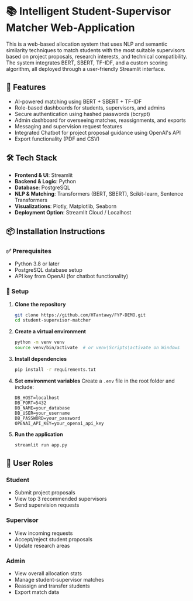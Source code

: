 # 📚 Intelligent Student-Supervisor Matcher Web-Application

This is a web-based allocation system that uses NLP and semantic similarity techniques to match students with the most suitable supervisors based on project proposals, research interests, and technical compatibility. The system integrates BERT, SBERT, TF-IDF, and a custom scoring algorithm, all deployed through a user-friendly Streamlit interface.

## 🚀 Features

- AI-powered matching using BERT + SBERT + TF-IDF
-  Role-based dashboards for students, supervisors, and admins
-  Secure authentication using hashed passwords (bcrypt)
-  Admin dashboard for overseeing matches, reassignments, and exports
-  Messaging and supervision request features
-  Integrated Chatbot for project proposal guidance using OpenAI's API
-  Export functionality (PDF and CSV)

## 🛠️ Tech Stack

- **Frontend & UI**: Streamlit  
- **Backend & Logic**: Python  
- **Database**: PostgreSQL  
- **NLP & Matching**: Transformers (BERT, SBERT), Scikit-learn, Sentence Transformers  
- **Visualizations**: Plotly, Matplotlib, Seaborn  
- **Deployment Option**: Streamlit Cloud / Localhost

## 📦 Installation Instructions

### ✅ Prerequisites

- Python 3.8 or later
- PostgreSQL database setup
- API key from OpenAI (for chatbot functionality)

### 🔧 Setup

1. **Clone the repository**
   ```bash
   git clone https://github.com/HTantawy/FYP-DEMO.git
   cd student-supervisor-matcher
   ```

2. **Create a virtual environment**
   ```bash
   python -m venv venv
   source venv/bin/activate  # or venv\Scripts\activate on Windows
   ```

3. **Install dependencies**
   ```bash
   pip install -r requirements.txt
   ```

4. **Set environment variables**
   Create a `.env` file in the root folder and include:
   ```
   DB_HOST=localhost
   DB_PORT=5432
   DB_NAME=your_database
   DB_USER=your_username
   DB_PASSWORD=your_password
   OPENAI_API_KEY=your_openai_api_key
   ```

5. **Run the application**
   ```bash
   streamlit run app.py
   ```

## 👤 User Roles

### Student
- Submit project proposals
- View top 3 recommended supervisors
- Send supervision requests

### Supervisor
- View incoming requests
- Accept/reject student proposals
- Update research areas

### Admin
- View overall allocation stats
- Manage student-supervisor matches
- Reassign and transfer students
- Export match data







